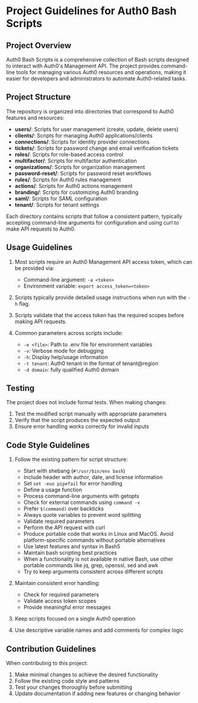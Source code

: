 # Project Guidelines for Auth0 Bash Scripts

## Project Overview
Auth0 Bash Scripts is a comprehensive collection of Bash scripts designed to interact with Auth0's Management API. 
The project provides command-line tools for managing various Auth0 resources and operations, making it easier for developers and administrators to automate Auth0-related tasks.

## Project Structure
The repository is organized into directories that correspond to Auth0 features and resources:

- **users/**: Scripts for user management (create, update, delete users)
- **clients/**: Scripts for managing Auth0 applications/clients
- **connections/**: Scripts for identity provider connections
- **tickets/**: Scripts for password change and email verification tickets
- **roles/**: Scripts for role-based access control
- **multifactor/**: Scripts for multifactor authentication
- **organizations/**: Scripts for organization management
- **password-reset/**: Scripts for password reset workflows
- **rules/**: Scripts for Auth0 rules management
- **actions/**: Scripts for Auth0 actions management
- **branding/**: Scripts for customizing Auth0 branding
- **saml/**: Scripts for SAML configuration
- **tenant/**: Scripts for tenant settings

Each directory contains scripts that follow a consistent pattern, typically accepting command-line arguments for configuration and using curl to make API requests to Auth0.

## Usage Guidelines
1. Most scripts require an Auth0 Management API access token, which can be provided via:
   - Command-line argument: `-a <token>`
   - Environment variable: `export access_token=<token>`

2. Scripts typically provide detailed usage instructions when run with the `-h` flag.

3. Scripts validate that the access token has the required scopes before making API requests.

4. Common parameters across scripts include:
   - `-e <file>`: Path to .env file for environment variables
   - `-v`: Verbose mode for debugging
   - `-h`: Display help/usage information
   - `-t tenant`: Auth0 tenant in the format of tenant@region
   - `-d domain`: fully qualified Auth0 domain
   

## Testing
The project does not include formal tests. When making changes:
1. Test the modified script manually with appropriate parameters
2. Verify that the script produces the expected output
3. Ensure error handling works correctly for invalid inputs

## Code Style Guidelines
1. Follow the existing pattern for script structure:
   - Start with shebang (`#!/usr/bin/env bash`)
   - Include header with author, date, and license information
   - Set `set -euo pipefail` for error handling
   - Define a usage function
   - Process command-line arguments with getopts
   - Check for external commands using `command -v`
   - Prefer `$(command)` over backticks
   - Always quote variables to prevent word splitting
   - Validate required parameters
   - Perform the API request with curl
   - Produce portable code that works in Linux and MacOS. Avoid platform-specific commands without portable alternatives
   - Use latest features and syntax in Bash5
   - Maintain bash scripting best practices 
   - When a functionality is not available in native Bash, use other portable commands like jq, grep, openssl, sed and awk
   - Try to keep arguments consistent across different scripts

2. Maintain consistent error handling:
   - Check for required parameters
   - Validate access token scopes
   - Provide meaningful error messages

3. Keep scripts focused on a single Auth0 operation

4. Use descriptive variable names and add comments for complex logic

## Contribution Guidelines
When contributing to this project:
1. Make minimal changes to achieve the desired functionality
2. Follow the existing code style and patterns
3. Test your changes thoroughly before submitting
4. Update documentation if adding new features or changing behavior